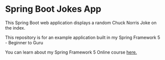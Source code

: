 # Spring Boot Jokes App
This Spring Boot web application displays a random Chuck Norris Joke on the index. 

This repository is for an example application built in my Spring Framework 5 - Beginner to Guru

You can learn about my Spring Framework 5 Online course [here.](https://go.springframework.guru/spring-framework-5-online-course)